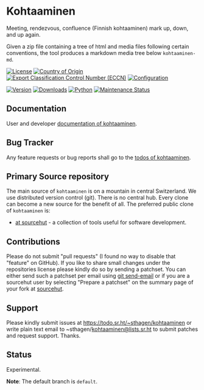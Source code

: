 # Kohtaaminen

Meeting, rendezvous, confluence (Finnish kohtaaminen) mark up, down, and up again.

Given a zip file containing a tree of html and media files following certain conventions, 
the tool produces a markdown media tree below `kohtaaminen-md`.

[![License](https://git.sr.ht/~sthagen/kohtaaminen/blob/default/docs/badges/license-spdx-mit.svg)](https://git.sr.ht/~sthagen/kohtaaminen/tree/default/item/LICENSE)
[![Country of Origin](https://git.sr.ht/~sthagen/kohtaaminen/blob/default/docs/badges/country-of-origin-name-switzerland-neutral.svg)](https://git.sr.ht/~sthagen/kohtaaminen/tree/default/item/COUNTRY-OF-ORIGIN)
[![Export Classification Control Number (ECCN)](https://git.sr.ht/~sthagen/kohtaaminen/blob/default/docs/badges/export-control-classification-number_eccn-ear99-neutral.svg)](https://git.sr.ht/~sthagen/kohtaaminen/tree/default/item/EXPORT-CONTROL-CLASSIFICATION-NUMBER)
[![Configuration](https://git.sr.ht/~sthagen/kohtaaminen/blob/default/docs/badges/configuration-sbom.svg)](https://git.sr.ht/~sthagen/kohtaaminen/tree/default/item/docs/third-party/README.md)

[![Version](https://git.sr.ht/~sthagen/kohtaaminen/blob/default/docs/badges/latest-release.svg)](https://pypi.python.org/pypi/kohtaaminen/)
[![Downloads](https://git.sr.ht/~sthagen/kohtaaminen/blob/default/docs/badges/downloads-per-month.svg)](https://pepy.tech/project/kohtaaminen)
[![Python](https://git.sr.ht/~sthagen/kohtaaminen/blob/default/docs/badges/python-versions.svg)](https://pypi.python.org/pypi/kohtaaminen/)
[![Maintenance Status](https://git.sr.ht/~sthagen/kohtaaminen/blob/default/docs/badges/commits-per-year.svg)](https://git.sr.ht/~sthagen/kohtaaminen/log)

## Documentation

User and developer [documentation of kohtaaminen](https://codes.dilettant.life/docs/kohtaaminen).

## Bug Tracker

Any feature requests or bug reports shall go to the [todos of kohtaaminen](https://todo.sr.ht/~sthagen/kohtaaminen).

## Primary Source repository

The main source of `kohtaaminen` is on a mountain in central Switzerland.
We use distributed version control (git).
There is no central hub.
Every clone can become a new source for the benefit of all.
The preferred public clone of `kohtaaminen` is:

* [at sourcehut](https://git.sr.ht/~sthagen/kohtaaminen) - a collection of tools useful for software development.

## Contributions

Please do not submit "pull requests" (I found no way to disable that "feature" on GitHub).
If you like to share small changes under the repositories license please kindly do so by sending a patchset.
You can either send such a patchset per email using [git send-email](https://git-send-email.io) or 
if you are a sourcehut user by selecting "Prepare a patchset" on the summary page of your fork at [sourcehut](https://git.sr.ht/).

## Support

Please kindly submit issues at https://todo.sr.ht/~sthagen/kohtaaminen or write plain text email to ~sthagen/kohtaaminen@lists.sr.ht to submit patches and request support. Thanks.

## Status

Experimental.

**Note**: The default branch is `default`.
